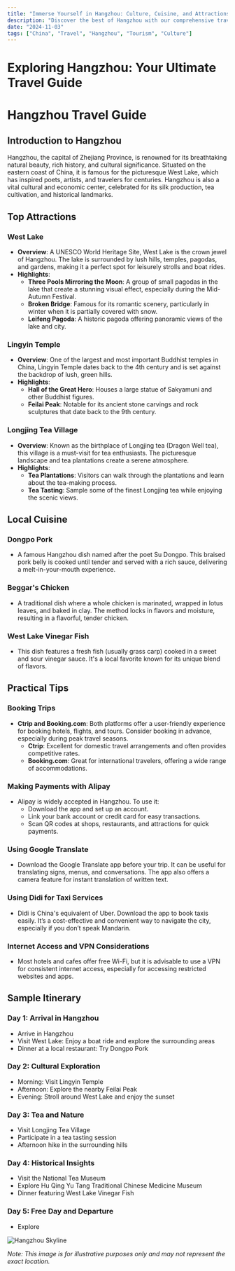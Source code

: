 ```yaml
---
title: "Immerse Yourself in Hangzhou: Culture, Cuisine, and Attractions"
description: "Discover the best of Hangzhou with our comprehensive travel guide. Explore top attractions, savor local cuisine, and get insider tips for an unforgettable Chinese adventure."
date: "2024-11-03"
tags: ["China", "Travel", "Hangzhou", "Tourism", "Culture"]
---
```


# Exploring Hangzhou: Your Ultimate Travel Guide

# Hangzhou Travel Guide

## Introduction to Hangzhou
Hangzhou, the capital of Zhejiang Province, is renowned for its breathtaking natural beauty, rich history, and cultural significance. Situated on the eastern coast of China, it is famous for the picturesque West Lake, which has inspired poets, artists, and travelers for centuries. Hangzhou is also a vital cultural and economic center, celebrated for its silk production, tea cultivation, and historical landmarks.

## Top Attractions

### West Lake
- **Overview**: A UNESCO World Heritage Site, West Lake is the crown jewel of Hangzhou. The lake is surrounded by lush hills, temples, pagodas, and gardens, making it a perfect spot for leisurely strolls and boat rides.
- **Highlights**:
  - **Three Pools Mirroring the Moon**: A group of small pagodas in the lake that create a stunning visual effect, especially during the Mid-Autumn Festival.
  - **Broken Bridge**: Famous for its romantic scenery, particularly in winter when it is partially covered with snow.
  - **Leifeng Pagoda**: A historic pagoda offering panoramic views of the lake and city.

### Lingyin Temple
- **Overview**: One of the largest and most important Buddhist temples in China, Lingyin Temple dates back to the 4th century and is set against the backdrop of lush, green hills.
- **Highlights**:
  - **Hall of the Great Hero**: Houses a large statue of Sakyamuni and other Buddhist figures.
  - **Feilai Peak**: Notable for its ancient stone carvings and rock sculptures that date back to the 9th century.

### Longjing Tea Village
- **Overview**: Known as the birthplace of Longjing tea (Dragon Well tea), this village is a must-visit for tea enthusiasts. The picturesque landscape and tea plantations create a serene atmosphere.
- **Highlights**:
  - **Tea Plantations**: Visitors can walk through the plantations and learn about the tea-making process.
  - **Tea Tasting**: Sample some of the finest Longjing tea while enjoying the scenic views.

## Local Cuisine

### Dongpo Pork
- A famous Hangzhou dish named after the poet Su Dongpo. This braised pork belly is cooked until tender and served with a rich sauce, delivering a melt-in-your-mouth experience.

### Beggar's Chicken
- A traditional dish where a whole chicken is marinated, wrapped in lotus leaves, and baked in clay. The method locks in flavors and moisture, resulting in a flavorful, tender chicken.

### West Lake Vinegar Fish
- This dish features a fresh fish (usually grass carp) cooked in a sweet and sour vinegar sauce. It's a local favorite known for its unique blend of flavors.

## Practical Tips

### Booking Trips
- **Ctrip and Booking.com**: Both platforms offer a user-friendly experience for booking hotels, flights, and tours. Consider booking in advance, especially during peak travel seasons.
  - **Ctrip**: Excellent for domestic travel arrangements and often provides competitive rates.
  - **Booking.com**: Great for international travelers, offering a wide range of accommodations.

### Making Payments with Alipay
- Alipay is widely accepted in Hangzhou. To use it:
  - Download the app and set up an account.
  - Link your bank account or credit card for easy transactions.
  - Scan QR codes at shops, restaurants, and attractions for quick payments.

### Using Google Translate
- Download the Google Translate app before your trip. It can be useful for translating signs, menus, and conversations. The app also offers a camera feature for instant translation of written text.

### Using Didi for Taxi Services
- Didi is China's equivalent of Uber. Download the app to book taxis easily. It’s a cost-effective and convenient way to navigate the city, especially if you don’t speak Mandarin.

### Internet Access and VPN Considerations
- Most hotels and cafes offer free Wi-Fi, but it is advisable to use a VPN for consistent internet access, especially for accessing restricted websites and apps.

## Sample Itinerary

### Day 1: Arrival in Hangzhou
- Arrive in Hangzhou
- Visit West Lake: Enjoy a boat ride and explore the surrounding areas
- Dinner at a local restaurant: Try Dongpo Pork

### Day 2: Cultural Exploration
- Morning: Visit Lingyin Temple
- Afternoon: Explore the nearby Feilai Peak
- Evening: Stroll around West Lake and enjoy the sunset

### Day 3: Tea and Nature
- Visit Longjing Tea Village
- Participate in a tea tasting session
- Afternoon hike in the surrounding hills

### Day 4: Historical Insights
- Visit the National Tea Museum
- Explore Hu Qing Yu Tang Traditional Chinese Medicine Museum
- Dinner featuring West Lake Vinegar Fish

### Day 5: Free Day and Departure
- Explore

<img src="https://source.unsplash.com/1600x900/?Hangzhou,cityscape" alt="Hangzhou Skyline" loading="lazy">

*Note: This image is for illustrative purposes only and may not represent the exact location.*

